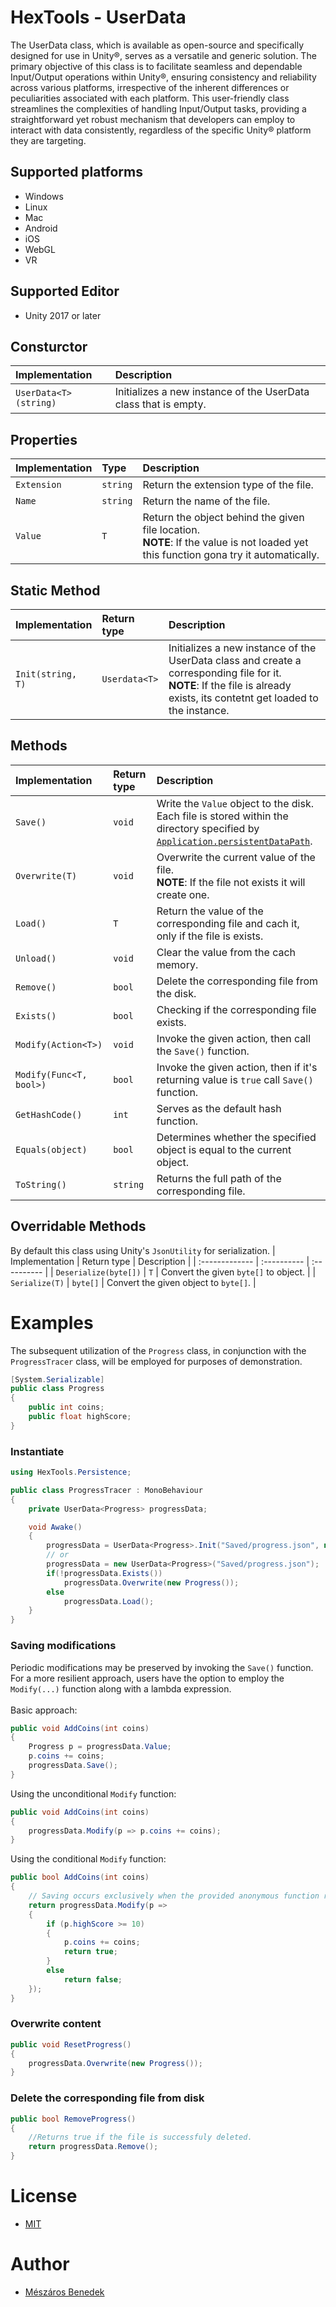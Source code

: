 # HexTools - UserData
The UserData class, which is available as open-source and specifically designed for use in Unity®, serves as a versatile and generic solution. The primary objective of this class is to facilitate seamless and dependable Input/Output operations within Unity®, ensuring consistency and reliability across various platforms, irrespective of the inherent differences or peculiarities associated with each platform. This user-friendly class streamlines the complexities of handling Input/Output tasks, providing a straightforward yet robust mechanism that developers can employ to interact with data consistently, regardless of the specific Unity® platform they are targeting.
<br/>

## Supported platforms
- Windows
- Linux
- Mac
- Android
- iOS
- WebGL
- VR
## Supported Editor
- Unity 2017 or later

## Consturctor
| Implementation | Description |
| :------------- | :---------- |
| `UserData<T>(string)`| Initializes a new instance of the UserData<T> class that is empty. |
## Properties
| Implementation | Type |Description |
| :------------- | :--- |:---------- |
| `Extension`| `string` | Return the extension type of the file. |
| `Name`| `string` | Return the name of the file. |
| `Value`| `T` | Return the object behind the given file location. <br/> <b>NOTE</b>: If the value is not loaded yet this function gona try it automatically. |
## Static Method
| Implementation | Return type | Description |
| :------------- | :---------- | :---------- |
| `Init(string, T)` |`Userdata<T>`| Initializes a new instance of the UserData<T> class and create a corresponding file for it. <br />  <b>NOTE</b>: If the file is already exists, its contetnt get loaded to the instance. |
## Methods
| Implementation | Return type | Description |
| :------------- | :---------- | :---------- |
| `Save()`| `void` |Write the `Value` object to the disk. <br/> Each file is stored within the directory specified by [`Application.persistentDataPath`](https://docs.unity3d.com/ScriptReference/Application-persistentDataPath.html). |
| `Overwrite(T)`| `void` |Overwrite the current value of the file. <br />  <b>NOTE</b>: If the file not exists it will create one. |
| `Load()`| `T` |Return the value of the corresponding file and cach it, only if the file is exists. |
| `Unload()`| `void` | Clear the value from the cach memory. |
| `Remove()`| `bool` | Delete the corresponding file from the disk. |
| `Exists()`| `bool` | Checking if the corresponding file exists. |
| `Modify(Action<T>)`| `void` | Invoke the given action, then call the `Save()` function. |
| `Modify(Func<T, bool>)` | `bool` | Invoke the given action, then if it's returning value is `true` call `Save()` function.|
| `GetHashCode()` | `int` |Serves as the default hash function.|
| `Equals(object)`| `bool` | Determines whether the specified object is equal to the current object. | 
| `ToString()`| `string` |Returns the full path of the corresponding file. |
## Overridable Methods
By default this class using Unity's `JsonUtility` for serialization.
| Implementation | Return type | Description |
| :------------- | :---------- | :---------- |
| `Deserialize(byte[])` | `T` | Convert the given `byte[]` to object. |
| `Serialize(T)` | `byte[]` | Convert the given object to `byte[]`. |

# Examples
The subsequent utilization of the `Progress` class, in conjunction with the `ProgressTracer` class, will be employed for purposes of demonstration.
```cs
[System.Serializable]
public class Progress
{
    public int coins;
    public float highScore;
}
```
### Instantiate
```cs
using HexTools.Persistence;

public class ProgressTracer : MonoBehaviour
{
    private UserData<Progress> progressData;

    void Awake()
    {
        progressData = UserData<Progress>.Init("Saved/progress.json", new Progress());
        // or
        progressData = new UserData<Progress>("Saved/progress.json");
        if(!progressData.Exists())
            progressData.Overwrite(new Progress());
        else
            progressData.Load();
    }
}
```
### Saving modifications
Periodic modifications may be preserved by invoking the `Save()` function. For a more resilient approach, users have the option to employ the `Modify(...)` function along with a lambda expression.
<br/>
<br/>
Basic approach:
```cs
public void AddCoins(int coins)
{
    Progress p = progressData.Value;
    p.coins += coins;
    progressData.Save();
}
```
Using the unconditional `Modify` function:
```cs
public void AddCoins(int coins)
{
    progressData.Modify(p => p.coins += coins);
}
```
Using the conditional `Modify` function:
```cs
public bool AddCoins(int coins)
{
    // Saving occurs exclusively when the provided anonymous function returns a true value.
    return progressData.Modify(p =>
    {
        if (p.highScore >= 10)
        {
            p.coins += coins;
            return true;
        }
        else
            return false;
    });
}
```
### Overwrite content
```cs
public void ResetProgress()
{
    progressData.Overwrite(new Progress());
}
```

### Delete the corresponding file from disk
```cs
public bool RemoveProgress()
{
    //Returns true if the file is successfuly deleted.
    return progressData.Remove();
}
```

# License
- [MIT](https://choosealicense.com/licenses/mit/)
# Author
- [Mészáros Benedek](https://www.github.com/benedekmeszaros)
